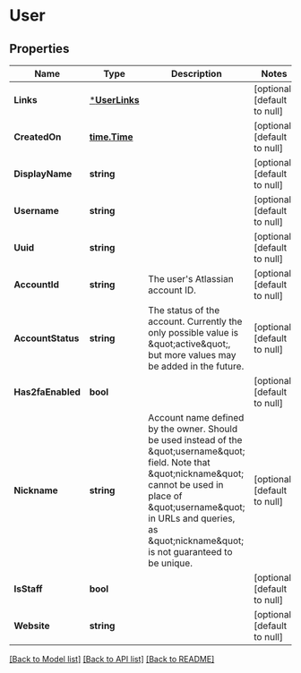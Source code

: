 # User

## Properties
Name | Type | Description | Notes
------------ | ------------- | ------------- | -------------
**Links** | [***UserLinks**](user_links.md) |  | [optional] [default to null]
**CreatedOn** | [**time.Time**](time.Time.md) |  | [optional] [default to null]
**DisplayName** | **string** |  | [optional] [default to null]
**Username** | **string** |  | [optional] [default to null]
**Uuid** | **string** |  | [optional] [default to null]
**AccountId** | **string** | The user&#x27;s Atlassian account ID. | [optional] [default to null]
**AccountStatus** | **string** | The status of the account. Currently the only possible value is \&quot;active\&quot;, but more values may be added in the future. | [optional] [default to null]
**Has2faEnabled** | **bool** |  | [optional] [default to null]
**Nickname** | **string** | Account name defined by the owner. Should be used instead of the \&quot;username\&quot; field. Note that \&quot;nickname\&quot; cannot be used in place of \&quot;username\&quot; in URLs and queries, as \&quot;nickname\&quot; is not guaranteed to be unique. | [optional] [default to null]
**IsStaff** | **bool** |  | [optional] [default to null]
**Website** | **string** |  | [optional] [default to null]

[[Back to Model list]](../README.md#documentation-for-models) [[Back to API list]](../README.md#documentation-for-api-endpoints) [[Back to README]](../README.md)

